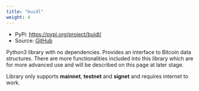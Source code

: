 ```yaml
---
title: "buidl"
weight: 4
---
```


- PyPi: https://pypi.org/project/buidl/
- Source: [GitHub](https://github.com/buidl-bitcoin/buidl-python/)

Python3 library with no dependencies. Provides an interface to Bitcoin data structures. There are
more functionalities included into this library which are for more advanced use and will be
described on this page at later stage.

Library only supports **mainnet**, **testnet** and **signet** and requires internet to work. 